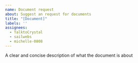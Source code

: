 ```yaml
---
name: Document request
about: Suggest an request for documents
title: "[Document]"
labels: ''
assignees: 
  - TalktoCrystal
  - sailwebs
  - michelle-0808
---
```


A clear and concise description of what the document is about
